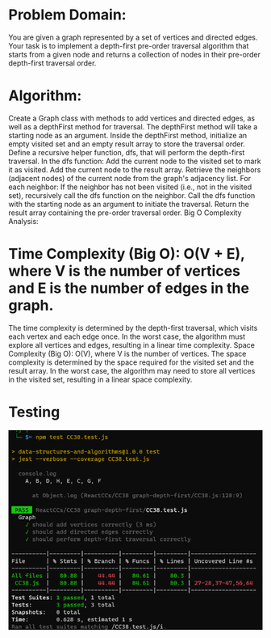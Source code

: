 # Problem Domain:

You are given a graph represented by a set of vertices and directed edges. Your task is to implement a depth-first pre-order traversal algorithm that starts from a given node and returns a collection of nodes in their pre-order depth-first traversal order.

# Algorithm:

Create a Graph class with methods to add vertices and directed edges, as well as a depthFirst method for traversal.
The depthFirst method will take a starting node as an argument.
Inside the depthFirst method, initialize an empty visited set and an empty result array to store the traversal order.
Define a recursive helper function, dfs, that will perform the depth-first traversal.
In the dfs function:
Add the current node to the visited set to mark it as visited.
Add the current node to the result array.
Retrieve the neighbors (adjacent nodes) of the current node from the graph's adjacency list.
For each neighbor:
If the neighbor has not been visited (i.e., not in the visited set), recursively call the dfs function on the neighbor.
Call the dfs function with the starting node as an argument to initiate the traversal.
Return the result array containing the pre-order traversal order.
Big O Complexity Analysis:

# Time Complexity (Big O): O(V + E), where V is the number of vertices and E is the number of edges in the graph.
The time complexity is determined by the depth-first traversal, which visits each vertex and each edge once.
In the worst case, the algorithm must explore all vertices and edges, resulting in a linear time complexity.
Space Complexity (Big O): O(V), where V is the number of vertices.
The space complexity is determined by the space required for the visited set and the result array.
In the worst case, the algorithm may need to store all vertices in the visited set, resulting in a linear space complexity.

# Testing
![Alt text](38.png)